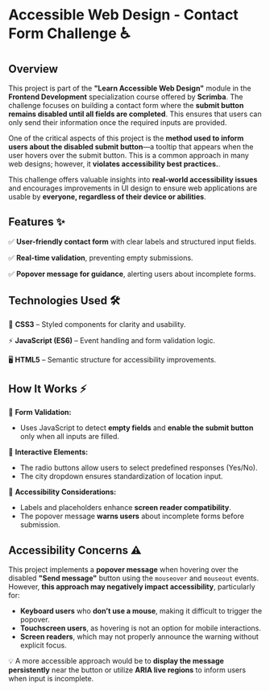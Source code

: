 <h1>Accessible Web Design - Contact Form Challenge ♿</h1>
<h2>Overview</h2>
<p>
  This project is part of the <strong>"Learn Accessible Web Design"</strong> module in the <strong>Frontend Development</strong> specialization course offered by <strong>Scrimba</strong>. The challenge focuses on building a contact form where the <strong>submit button remains disabled until all fields are completed</strong>. This ensures that users can only send their information once the required inputs are provided.
</p>
<p>
  One of the critical aspects of this project is the <strong>method used to inform users about the disabled submit button</strong>—a tooltip that appears when the user hovers over the submit button. This is a common approach in many web designs; however, it <strong>violates accessibility best practices.</strong>.
</p>
<p>
  This challenge offers valuable insights into <strong>real-world accessibility issues</strong> and encourages improvements in UI design to ensure web applications are usable by <strong>everyone, regardless of their device or abilities</strong>.
</p>
<h2>Features ✨</h2>
<p>
  ✅ <strong>User-friendly contact form</strong> with clear labels and structured input fields.
</p>
<p>
  ✅ <strong>Real-time validation</strong>, preventing empty submissions.
</p>
<p>
  ✅ <strong>Popover message for guidance</strong>, alerting users about incomplete forms.
</p>
<h2>Technologies Used 🛠️</h2>
<p>
  🎨 <strong>CSS3</strong> – Styled components for clarity and usability.
</p>
<p>
  ⚡ <strong>JavaScript (ES6)</strong> – Event handling and form validation logic.
</p>
<p>
  🖥️ <strong>HTML5</strong> – Semantic structure for accessibility improvements.
</p>
<h2>How It Works ⚡</h2>
<p>
  📌 <strong>Form Validation:</strong>
</p>
<ul>
  <li>
    Uses JavaScript to detect <strong>empty fields</strong> and <strong>enable the submit button</strong> only when all inputs are filled.
  </li>
</ul>
<p>
  📌 <strong>Interactive Elements:</strong>
</p>
<ul>
  <li>
    The radio buttons allow users to select predefined responses (Yes/No).
  </li>
  <li>
    The city dropdown ensures standardization of location input.
  </li>
</ul>
<p>
  📌 <strong>Accessibility Considerations:</strong>
</p>
<ul>
  <li>
    Labels and placeholders enhance <strong>screen reader compatibility</strong>.
  </li>
  <li>
    The popover message <strong>warns users</strong> about incomplete forms before submission.
  </li>
</ul>
<h2>Accessibility Concerns ⚠️</h2>
<p>
  This project implements a <strong>popover message</strong> when hovering over the disabled <strong>"Send message"</strong> button using the <code>mouseover</code> and <code>mouseout</code> events. However, <strong>this approach may negatively impact accessibility</strong>, particularly for:
  <ul>
    <li>
      <strong>Keyboard users</strong> who <strong>don’t use a mouse</strong>, making it difficult to trigger the popover.
    </li>
    <li>
      <strong>Touchscreen users</strong>, as hovering is not an option for mobile interactions.
    </li>
    <li>
      <strong>Screen readers</strong>, which may not properly announce the warning without explicit focus.
    </li>
  </ul>
</p>
<p>
  💡 A more accessible approach would be to <strong>display the message persistently</strong> near the button or utilize <strong>ARIA live regions</strong> to inform users when input is incomplete.
</p>
